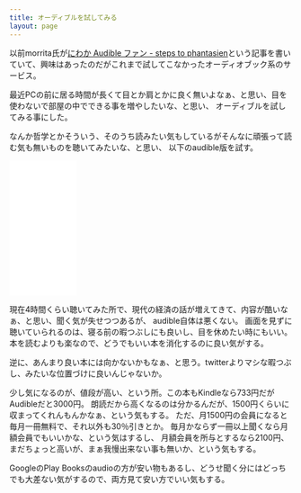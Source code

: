 ```yaml
---
title: オーディブルを試してみる
layout: page
---
```

以前morrita氏が[にわか Audible ファン - steps to phantasien](https://anemone.dodgson.org/2015/09/13/like-an-audible-listener/)という記事を書いていて、興味はあったのだがこれまで試してこなかったオーディオブック系のサービス。

最近PCの前に居る時間が長くて目とか肩とかに良く無いよなぁ、と思い、目を使わないで部屋の中でできる事を増やしたいな、と思い、
オーディブルを試してみる事にした。

なんか哲学とかそういう、そのうち読みたい気もしているがそんなに頑張って読む気も無いものを聴いてみたいな、と思い、
以下のaudible版を試す。

<iframe style="width:120px;height:240px;" marginwidth="0" marginheight="0" scrolling="no" frameborder="0" src="//rcm-fe.amazon-adsystem.com/e/cm?lt1=_blank&bc1=000000&IS2=1&bg1=FFFFFF&fc1=000000&lc1=0000FF&t=karino203-22&language=ja_JP&o=9&p=8&l=as4&m=amazon&f=ifr&ref=as_ss_li_til&asins=B01JA1LEZO&linkId=80885a84fc12cb6fd2182bda4ca3bd16"></iframe>

現在4時間くらい聴いてみた所で、現代の経済の話が増えてきて、内容が酷いなぁ、と思い、聞く気が失せつつあるが、
audible自体は悪くない。
画面を見ずに聴いていられるのは、寝る前の暇つぶしにも良いし、目を休めたい時にもいい。
本を読むよりも楽なので、どうでもいい本を消化するのに良い気がする。

逆に、あんまり良い本には向かないかもなぁ、と思う。twitterよりマシな暇つぶし、みたいな位置づけに良いんじゃないか。

少し気になるのが、値段が高い、という所。この本もKindleなら733円だがAudibleだと3000円。
朗読だから高くなるのは分かるんだが、1500円くらいに収まってくれんもんかなぁ、という気もする。
ただ、月1500円の会員になると毎月一冊無料で、それ以外も30％引きとか。
毎月かならず一冊以上聞くなら月額会員でもいいかな、という気はするし、
月額会員を所与とするなら2100円、まだちょっと高いが、まぁ我慢出来ない事も無いか、という気もする。

GoogleのPlay Booksのaudioの方が安い物もあるし、どうせ聞く分にはどっちでも大差ない気がするので、両方見て安い方でいい気もする。




